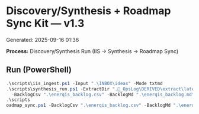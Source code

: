 # Discovery/Synthesis + Roadmap Sync Kit — v1.3
Generated: 2025-09-16 01:36

**Process:** Discovery/Synthesis Run (IIS → Synthesis → Roadmap Sync)

## Run (PowerShell)
```powershell
.\scripts\iis_ingest.ps1 -Input ".\INBOX\ideas" -Mode txtmd
.\scripts\synthesis_run.ps1 -ExtractDir "._OpsLog\DERIVED\extract\latest" `
  -BacklogCsv ".\enerqis_backlog.csv" -BacklogMd ".\enerqis_backlog.md"
.\scriptsoadmap_sync.ps1 -BacklogCsv ".\enerqis_backlog.csv" -BacklogMd ".\enerqis_backlog.md"
```
